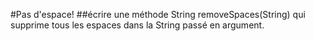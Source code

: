 #Pas d'espace!
##écrire une méthode String removeSpaces(String) qui supprime tous les espaces dans la String passé en argument.